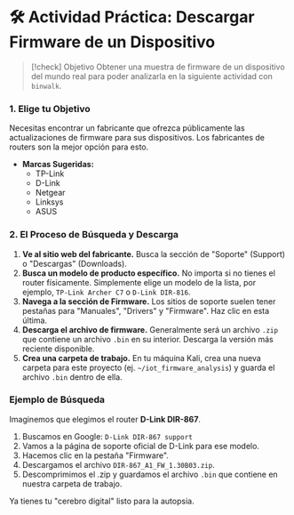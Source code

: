 # 🛠️ Actividad Práctica: Descargar Firmware de un Dispositivo

> [!check] Objetivo
> Obtener una muestra de firmware de un dispositivo del mundo real para poder analizarla en la siguiente actividad con `binwalk`.

### 1. Elige tu Objetivo

Necesitas encontrar un fabricante que ofrezca públicamente las actualizaciones de firmware para sus dispositivos. Los fabricantes de routers son la mejor opción para esto.

-   **Marcas Sugeridas:**
    -   TP-Link
    -   D-Link
    -   Netgear
    -   Linksys
    -   ASUS

### 2. El Proceso de Búsqueda y Descarga

1.  **Ve al sitio web del fabricante.** Busca la sección de "Soporte" (Support) o "Descargas" (Downloads).
2.  **Busca un modelo de producto específico.** No importa si no tienes el router físicamente. Simplemente elige un modelo de la lista, por ejemplo, `TP-Link Archer C7` o `D-Link DIR-816`.
3.  **Navega a la sección de Firmware.** Los sitios de soporte suelen tener pestañas para "Manuales", "Drivers" y "Firmware". Haz clic en esta última.
4.  **Descarga el archivo de firmware.** Generalmente será un archivo `.zip` que contiene un archivo `.bin` en su interior. Descarga la versión más reciente disponible.
5.  **Crea una carpeta de trabajo.** En tu máquina Kali, crea una nueva carpeta para este proyecto (ej. `~/iot_firmware_analysis`) y guarda el archivo `.bin` dentro de ella.

### Ejemplo de Búsqueda

Imaginemos que elegimos el router **D-Link DIR-867**.

1.  Buscamos en Google: `D-Link DIR-867 support`
2.  Vamos a la página de soporte oficial de D-Link para ese modelo.
3.  Hacemos clic en la pestaña "Firmware".
4.  Descargamos el archivo `DIR-867_A1_FW_1.30B03.zip`.
5.  Descomprimimos el .zip y guardamos el archivo `.bin` que contiene en nuestra carpeta de trabajo.

Ya tienes tu "cerebro digital" listo para la autopsia.